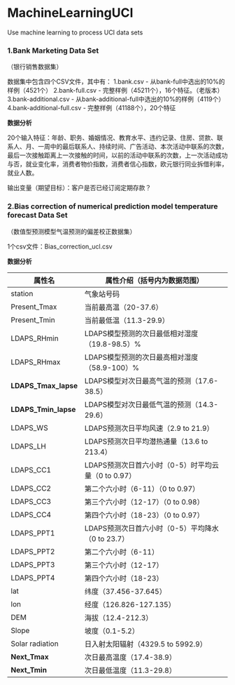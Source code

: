 # MachineLearningUCI
Use machine learning to process UCI data sets

### 1.Bank Marketing Data Set

（银行销售数据集）

数据集中包含四个CSV文件，其中有：
1.bank.csv - 从bank-full中选出的10%的样例（4521个）
2.bank-full.csv - 完整样例（45211个），16个特征。（老版本）
3.bank-additional.csv - 从bank-additional-full中选出的10%的样例（4119个）
4.bank-additional-full.csv - 完整样例（41188个），20个特征

**数据分析**

20个输入特征：年龄、职务、婚姻情况、教育水平、违约记录、住房、贷款、联系人、月、一周中的最后联系人、持续时间、广告活动、本次活动中联系的次数，最后一次接触距离上一次接触的时间，以前的活动中联系的次数，上一次活动成功与否，就业变化率，消费者物价指数，消费者信心指数，欧元银行同业拆借利率，就业人数。

输出变量（期望目标）：客户是否已经订阅定期存款？

### 2.Bias correction of numerical prediction model temperature forecast Data Set

（数值型预测模型气温预测的偏差校正数据集）

1个csv文件：Bias_correction_ucl.csv

**数据分析**

| **属性名**           | **属性介绍（括号内为数据范围）**                     |
| -------------------- | ---------------------------------------------------- |
| station              | 气象站号码                                           |
| Present_Tmax         | 当前最高温（20-37.6）                                |
| Present_Tmin         | 当前最低温（11.3-29.9）                              |
| LDAPS_RHmin          | LDAPS模型预测的次日最低相对湿度（19.8-98.5）%        |
| LDAPS_RHmax          | LDAPS模型预测的次日最高相对湿度（58.9-100）%         |
| **LDAPS_Tmax_lapse** | LDAPS模型对次日最高气温的预测（17.6-38.5）           |
| **LDAPS_Tmin_lapse** | LDAPS模型对次日最低气温的预测（14.3-29.6）           |
| LDAPS_WS             | LDAPS预测次日平均风速（2.9 to 21.9）                 |
| LDAPS_LH             | LDAPS预测次日平均潜热通量（13.6 to 213.4）           |
| LDAPS_CC1            | LDAPS预测次日首六小时（0-5）时平均云量（0 to  0.97） |
| LDAPS_CC2            | 第二个六小时（6-11）（0 to  0.97）                   |
| LDAPS_CC3            | 第三个六小时（12-17）（0 to  0.98）                  |
| LDAPS_CC4            | 第四个六小时（18-23）（0 to  0.97）                  |
| LDAPS_PPT1           | LDAPS预测次日首六小时（0-5）平均降水（0 to  23.7）   |
| LDAPS_PPT2           | 第二个六小时（6-11）                                 |
| LDAPS_PPT3           | 第三个六小时（12-17）                                |
| LDAPS_PPT4           | 第四个六小时（18-23）                                |
| lat                  | 纬度（37.456-37.645）                                |
| lon                  | 经度（126.826-127.135）                              |
| DEM                  | 海拔（12.4-212.3）                                   |
| Slope                | 坡度（0.1-5.2）                                      |
| Solar radiation      | 日入射太阳辐射（4329.5 to 5992.9）                   |
| **Next_Tmax**        | 次日最高温度（17.4-38.9）                            |
| **Next_Tmin**        | 次日最低温度（11.3-29.8）                            |